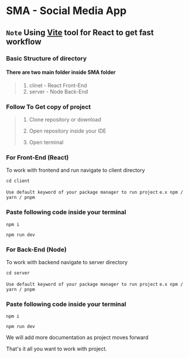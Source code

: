 # SMA - Social Media App

## ```Note``` Using <a href="https://vitejs.dev/">Vite</a> tool for React to get fast workflow

### Basic Structure of directory

#### There are two main folder inside **SMA** folder

> 1. clinet - React Front-End
> 2. server - Node Back-End

### Follow To Get copy of project

> 1. Clone repository or download
>
> 2. Open repository inside your IDE
>
> 3. Open terminal

### For Front-End (React)
To work with frontend and run navigate to client directory

``` 
cd client
```
`Use default keyword of your package manager to run project` `e.x npm / yarn / pnpm`

### Paste following code inside your terminal

``` 
npm i 
```

```
npm run dev
```

### For Back-End (Node)
To work with backend navigate to server directory

``` 
cd server
```
`Use default keyword of your package manager to run project` `e.x npm / yarn / pnpm`

### Paste following code inside your terminal

``` 
npm i 
```

```
npm run dev
```
We will add more documentation as project moves forward

That's it all you want to work with project.
